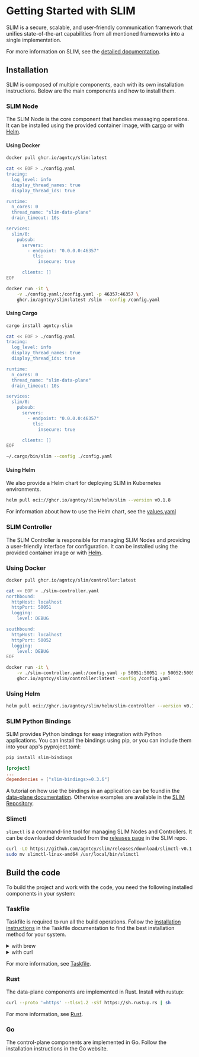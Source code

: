 # Getting Started with SLIM

SLIM is a secure, scalable, and user-friendly communication framework that
unifies state-of-the-art capabilities from all mentioned frameworks into a
single implementation.

For more information on SLIM, see the [detailed
documentation](../messaging/slim-core.md).

## Installation

SLIM is composed of multiple components, each with its own installation
instructions. Below are the main components and how to install them.

### SLIM Node

The SLIM Node is the core component that handles messaging operations. It can be
installed using the provided container image, with
[cargo](https://github.com/rust-lang/cargo) or with [Helm](https://helm.sh/).

#### Using Docker

```bash
docker pull ghcr.io/agntcy/slim:latest

cat << EOF > ./config.yaml
tracing:
  log_level: info
  display_thread_names: true
  display_thread_ids: true

runtime:
  n_cores: 0
  thread_name: "slim-data-plane"
  drain_timeout: 10s

services:
  slim/0:
    pubsub:
      servers:
        - endpoint: "0.0.0.0:46357"
          tls:
            insecure: true

      clients: []
EOF

docker run -it \
    -v ./config.yaml:/config.yaml -p 46357:46357 \
    ghcr.io/agntcy/slim:latest /slim --config /config.yaml
```

#### Using Cargo

```bash
cargo install agntcy-slim

cat << EOF > ./config.yaml
tracing:
  log_level: info
  display_thread_names: true
  display_thread_ids: true

runtime:
  n_cores: 0
  thread_name: "slim-data-plane"
  drain_timeout: 10s

services:
  slim/0:
    pubsub:
      servers:
        - endpoint: "0.0.0.0:46357"
          tls:
            insecure: true

      clients: []
EOF

~/.cargo/bin/slim --config ./config.yaml
```

#### Using Helm

We also provide a Helm chart for deploying SLIM in Kubernetes environments.

```bash
helm pull oci://ghcr.io/agntcy/slim/helm/slim --version v0.1.8
```

For information about how to use the Helm chart, see the
[values.yaml](https://github.com/agntcy/slim/blob/main/charts/slim/values.yaml)

### SLIM Controller

The SLIM Controller is responsible for managing SLIM Nodes and providing a
user-friendly interface for configuration. It can be installed using the
provided container image or with [Helm](https://helm.sh/).

### Using Docker

```bash
docker pull ghcr.io/agntcy/slim/controller:latest

cat << EOF > ./slim-controller.yaml
northbound:
  httpHost: localhost
  httpPort: 50051
  logging:
    level: DEBUG

southbound:
  httpHost: localhost
  httpPort: 50052
  logging:
    level: DEBUG
EOF

docker run -it \
    -v ./slim-controller.yaml:/config.yaml -p 50051:50051 -p 50052:50052 \
    ghcr.io/agntcy/slim/controller:latest -config /config.yaml
```

### Using Helm

```bash
helm pull oci://ghcr.io/agntcy/slim/helm/slim-controller --version v0.1.3
```

### SLIM Python Bindings

SLIM provides Python bindings for easy integration with Python applications. You
can install the bindings using pip, or you can include them into your app's
pyproject.toml:

```bash
pip install slim-bindings
```

```toml
[project]
...
dependencies = ["slim-bindings>=0.3.6"]
```

A tutorial on how use the bindings in an application can be found in the [data-plane
documentation](./slim-data-plane.md). Otherwise examples are available in the
[SLIM Repository](https://github.com/agntcy/slim/tree/main/data-plane/python-bindings/examples).

### Slimctl

`slimctl` is a command-line tool for managing SLIM Nodes and Controllers. It can
be downloaded downloaded from the [releases
page](https://github.com/agntcy/slim/releases/tag/slimctl-v0.1.4) in the SLIM repo.

```bash
curl -LO https://github.com/agntcy/slim/releases/download/slimctl-v0.1.4/slimctl-linux-amd64
sudo mv slimctl-linux-amd64 /usr/local/bin/slimctl
```

## Build the code

To build the project and work with the code, you need the following installed
components in your system:

### Taskfile

Taskfile is required to run all the build operations. Follow the [installation
instructions](https://taskfile.dev/installation/) in the Taskfile documentation
to find the best installation method for your system.

<details>
  <summary>with brew</summary>

```bash
brew install go-task
```

</details>
<details>
  <summary>with curl</summary>

```bash
sh -c "$(curl --location https://taskfile.dev/install.sh)" -- -d -b ~/.local/bin
```

</details>

For more information, see [Taskfile](https://taskfile.dev/).

### Rust

The data-plane components are implemented in Rust. Install with rustup:

```bash
curl --proto '=https' --tlsv1.2 -sSf https://sh.rustup.rs | sh
```

For more information, see [Rust](https://rustup.rs/).

### Go

The control-plane components are implemented in Go. Follow the installation
instructions in the Go website.
